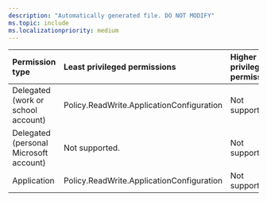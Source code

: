 ```yaml
---
description: "Automatically generated file. DO NOT MODIFY"
ms.topic: include
ms.localizationpriority: medium
---
```


|Permission type|Least privileged permissions|Higher privileged permissions|
|:---|:---|:---|
|Delegated (work or school account)|Policy.ReadWrite.ApplicationConfiguration|Not supported.|
|Delegated (personal Microsoft account)|Not supported.|Not supported.|
|Application|Policy.ReadWrite.ApplicationConfiguration|Not supported.|

